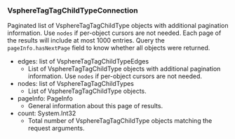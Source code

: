 ### VsphereTagTagChildTypeConnection
Paginated list of VsphereTagTagChildType objects with additional pagination information. Use `nodes` if per-object cursors are not needed. Each page of the results will include at most 1000 entries. Query the `pageInfo.hasNextPage` field to know whether all objects were returned.

- edges: list of VsphereTagTagChildTypeEdges
  - List of VsphereTagTagChildType objects with additional pagination information. Use `nodes` if per-object cursors are not needed.
- nodes: list of VsphereTagTagChildTypes
  - List of VsphereTagTagChildType objects.
- pageInfo: PageInfo
  - General information about this page of results.
- count: System.Int32
  - Total number of VsphereTagTagChildType objects matching the request arguments.

